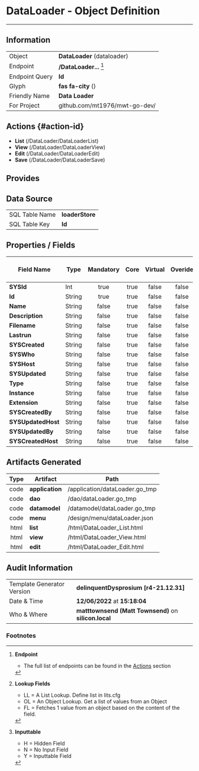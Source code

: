 # **DataLoader** - Object Definition
---
##  Information
|   |   |
|---|---|
|Object         |**DataLoader** (dataloader) |
|Endpoint 	    |**/DataLoader...** [^1]|
|Endpoint Query |**Id**|
Glyph|**fas fa-city** ()
Friendly Name|**Data Loader**|
|For Project    |github.com/mt1976/mwt-go-dev/|

##  Actions {#action-id}
* **List** (/DataLoader/DataLoaderList) 
* **View** (/DataLoader/DataLoaderView)
* **Edit** (/DataLoader/DataLoaderEdit)
* **Save** (/DataLoader/DataLoaderSave)









##  Provides







##  Data Source 
|   |   |
|---|---|
SQL Table Name       | **loaderStore**
SQL Table Key | **Id**



##  Properties / Fields
| Field Name| Type | Mandatory | Core | Virtual | Overide | Lookup [^2]| Lookup Object      | Lookup Field Source         | Lookup Return Value                | Inputable [^3]|DB Column|Default Value|
| -- | --  | :--: | :--: | :--: |:--: |:--: |:--: |-- |-- |:--: |-- | --|
|**SYSId**|Int|true|true|false|false|||||NH|_id|0|
|**Id**|String|true|true|false|false|||||Y|id||
|**Name**|String|false|true|false|false|||||Y|name||
|**Description**|String|false|true|false|false|||||Y|description||
|**Filename**|String|false|true|false|false|||||Y|filename||
|**Lastrun**|String|false|true|false|false|||||Y|lastrun||
|**SYSCreated**|String|false|true|false|false|||||NH|_created||
|**SYSWho**|String|false|true|false|false|||||NH|_who||
|**SYSHost**|String|false|true|false|false|||||NH|_host||
|**SYSUpdated**|String|false|true|false|false|||||NH|_updated||
|**Type**|String|false|true|false|false|||||Y|type||
|**Instance**|String|false|true|false|false|||||Y|instance||
|**Extension**|String|false|true|false|false|||||Y|extension||
|**SYSCreatedBy**|String|false|true|false|false|||||NH|_createdBy||
|**SYSUpdatedHost**|String|false|true|false|false|||||NH|_updatedHost||
|**SYSUpdatedBy**|String|false|true|false|false|||||NH|_updatedBy||
|**SYSCreatedHost**|String|false|true|false|false|||||NH|_createdHost||


##  Artifacts Generated
| Type | Artifact | Path|
| :--: | -- | -- |
| code | **application** | /application/dataLoader.go_tmp |
| code | **dao** | /dao/dataLoader.go_tmp |
| code | **datamodel** | /datamodel/dataLoader.go_tmp |
| code | **menu** | /design/menu/dataLoader.json |
| html | **list** | /html/DataLoader_List.html |
| html | **view** | /html/DataLoader_View.html |
| html | **edit** | /html/DataLoader_Edit.html |


## Audit Information
|   |   |
|---|---|
Template Generator Version   | **delinquentDysprosium [r4-21.12.31]**
Date & Time		     | **12/06/2022** at **15:18:04**
Who & Where		     | **matttownsend (Matt Townsend)** on **silicon.local**

### Footnotes
[^1]: **Endpoint**
    * The full list of endpoints can be found in the [Actions](#action-id) section
[^2]: **Lookup Fields**
    * LL = A List Lookup. Define list in lits.cfg
    * OL = An Object Lookup. Get a list of values from an Object
    * FL = Fetches 1 value from an object based on the content of the field. 
[^3]: **Inputtable**   
    * H = Hidden Field
    * N = No Input Field
    * Y = Inputtable Field